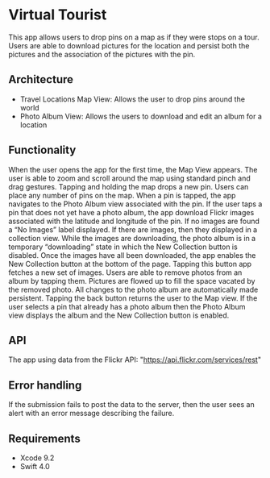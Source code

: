 # Virtual Tourist
This app allows users to drop pins on a map as if they were stops on a tour. Users are able to download pictures for the location and persist both the pictures and the association of the pictures with the pin.

## Architecture 
- Travel Locations Map View: Allows the user to drop pins around the world
- Photo Album View: Allows the users to download and edit an album for a location

## Functionality
When the user opens the app for the first time, the Map View appears. The user is able to zoom and scroll around the map using standard pinch and drag gestures.
Tapping and holding the map drops a new pin. Users can place any number of pins on the map.
When a pin is tapped, the app navigates to the Photo Album view associated with the pin.
If the user taps a pin that does not yet have a photo album, the app download Flickr images associated with the latitude and longitude of the pin.
If no images are found a “No Images” label displayed.
If there are images, then they displayed in a collection view.
While the images are downloading, the photo album is in a temporary “downloading” state in which the New Collection button is disabled. 
Once the images have all been downloaded, the app enables the New Collection button at the bottom of the page. Tapping this button app fetches a new set of images.
Users are able to remove photos from an album by tapping them. Pictures are flowed up to fill the space vacated by the removed photo.
All changes to the photo album are automatically made persistent.
Tapping the back button returns the user to the Map view.
If the user selects a pin that already has a photo album then the Photo Album view displays the album and the New Collection button is enabled.

## API
The app using data from the Flickr API: "https://api.flickr.com/services/rest"

## Error handling
If the submission fails to post the data to the server, then the user sees an alert with an error message describing the failure.

## Requirements

- Xcode 9.2
- Swift 4.0
